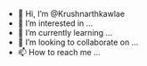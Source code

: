 - 👋 Hi, I’m @Krushnarthkawlae
- 👀 I’m interested in ...
- 🌱 I’m currently learning ...
- 💞️ I’m looking to collaborate on ...
- 📫 How to reach me ...

<!---
Krushnarthkawlae/Krushnarthkawlae is a ✨ special ✨ repository because its `README.md` (this file) appears on your GitHub profile.
You can click the Preview link to take a look at your changes.
--->
